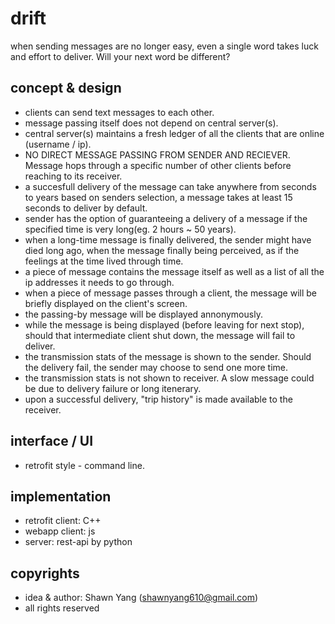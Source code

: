 # drift
when sending messages are no longer easy, even a single word takes luck and effort to deliver. Will your next word be different? 

## concept & design
 - clients can send text messages to each other.
 - message passing itself does not depend on central server(s).
 - central server(s) maintains a fresh ledger of all the clients that are online (username / ip).
 - NO DIRECT MESSAGE PASSING FROM SENDER AND RECIEVER. Message hops through a specific number of other clients before reaching to its receiver. 
 - a succesfull delivery of the message can take anywhere from seconds to years based on senders selection, a message takes at least 15 seconds to deliver by default.
 - sender has the option of guaranteeing a delivery of a message if the specified time is very long(eg. 2 hours ~ 50 years).
 - when a long-time message is finally delivered, the sender might have died long ago, when the message finally being perceived, as if the feelings at the time lived through time. 
 - a piece of message contains the message itself as well as a list of all the ip addresses it needs to go through.
 - when a piece of message passes through a client, the message will be briefly displayed on the client's screen.
 - the passing-by message will be displayed annonymously. 
 - while the message is being displayed (before leaving for next stop), should that intermediate client shut down, the message will fail to deliver.
 - the transmission stats of the message is shown to the sender. Should the delivery fail, the sender may choose to send one more time.
 - the transmission stats is not shown to receiver. A slow message could be due to delivery failure or long itenerary.
 - upon a successful delivery, "trip history" is made available to the receiver.

 ## interface / UI
  - retrofit style - command line.

 ## implementation
  - retrofit client: C++
  - webapp client: js 
  - server: rest-api by python

 ## copyrights
  * idea & author: Shawn Yang (shawnyang610@gmail.com)
  * all rights reserved